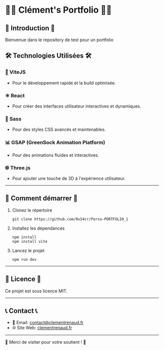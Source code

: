 
# 👨‍💻 Clément's Portfolio 👨‍💻

## 🌟 Introduction 🌟
Bienvenue dans le repository de test pour un portfolio


## 🛠 Technologies Utilisées 🛠

### 🚀 ViteJS
- Pour le développement rapide et la build optimisée.

### ⚛️ React
- Pour créer des interfaces utilisateur interactives et dynamiques.

### 🎨 Sass
- Pour des styles CSS avancés et maintenables.

### 📊 GSAP (GreenSock Animation Platform)
- Pour des animations fluides et interactives.

### 🌐 Three.js
- Pour ajouter une touche de 3D à l'expérience utilisateur.

---

## 🚀 Comment démarrer 🚀

1. Clonez le répertoire
   ```
   git clone https://github.com/0xS4cr/Perso-PORTFOLIO_1
   ```
   
2. Installez les dépendances
   ```
   npm install
   npm install vite
   ```
   
3. Lancez le projet
   ```
   npm run dev
   ```

---

## 📝 Licence 📝

Ce projet est sous licence MIT.

---

## 📞 Contact 📞

- 📧 Email: contact@clementrenaud.fr
- 🌐 Site Web: [clementrenaud.fr](https://www.clementrenaud.fr)

---

🌟 Merci de visiter pour votre soutient ! 🌟
